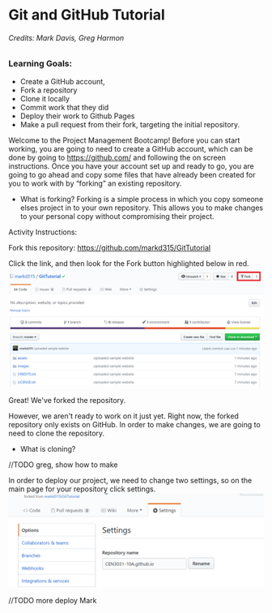 # Git and GitHub Tutorial

###### Credits: Mark Davis, Greg Harmon

### Learning Goals:
* Create a GitHub account, 
* Fork a repository
* Clone it locally
* Commit work that they did
* Deploy their work to Github Pages
* Make a pull request from their fork, targeting the initial repository.


Welcome to the Project Management Bootcamp! Before you can start working, you are going to need to create a GitHub account, which can be done by going to https://github.com/ and following the on screen instructions. Once you have your account set up and ready to go, you are going to go ahead and copy some files that have already been created for you to work with by “forking” an existing repository.
  * What is forking?
Forking is a simple process in which you copy someone elses project in to your own repository. This allows you to make changes to your personal copy without compromising their project. 

Activity Instructions:

Fork this repository: https://github.com/markd315/GitTutorial

Click the link, and then look for the Fork button highlighted below in red.
![Click the red button to fork the repository](/tutimg/fork.png)


Great! We've forked the repository.

However, we aren't ready to work on it just yet. Right now, the forked repository only exists on GitHub. In order to make changes, we are going to need to clone the repository.
  * What is cloning?

//TODO greg, show how to make 

In order to deploy our project, we need to change two settings, so on the main page for your repository click settings.
![Change the name](/tutimg/pagesSetting1.png)

//TODO more deploy Mark


